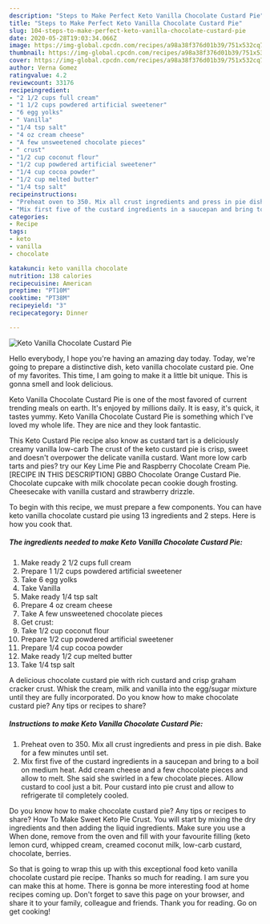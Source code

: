 ```yaml
---
description: "Steps to Make Perfect Keto Vanilla Chocolate Custard Pie"
title: "Steps to Make Perfect Keto Vanilla Chocolate Custard Pie"
slug: 104-steps-to-make-perfect-keto-vanilla-chocolate-custard-pie
date: 2020-05-28T19:03:34.066Z
image: https://img-global.cpcdn.com/recipes/a98a38f376d01b39/751x532cq70/keto-vanilla-chocolate-custard-pie-recipe-main-photo.jpg
thumbnail: https://img-global.cpcdn.com/recipes/a98a38f376d01b39/751x532cq70/keto-vanilla-chocolate-custard-pie-recipe-main-photo.jpg
cover: https://img-global.cpcdn.com/recipes/a98a38f376d01b39/751x532cq70/keto-vanilla-chocolate-custard-pie-recipe-main-photo.jpg
author: Verna Gomez
ratingvalue: 4.2
reviewcount: 33176
recipeingredient:
- "2 1/2 cups full cream"
- "1 1/2 cups powdered artificial sweetener"
- "6 egg yolks"
- " Vanilla"
- "1/4 tsp salt"
- "4 oz cream cheese"
- "A few unsweetened chocolate pieces"
- " crust"
- "1/2 cup coconut flour"
- "1/2 cup powdered artificial sweetener"
- "1/4 cup cocoa powder"
- "1/2 cup melted butter"
- "1/4 tsp salt"
recipeinstructions:
- "Preheat oven to 350. Mix all crust ingredients and press in pie dish. Bake for a few minutes until set."
- "Mix first five of the custard ingredients in a saucepan and bring to a boil on medium heat. Add cream cheese and a few chocolate pieces and allow to melt. She said she swirled in a few chocolate pieces. Allow custard to cool just a bit. Pour custard into pie crust and allow to refrigerate til completely cooled."
categories:
- Recipe
tags:
- keto
- vanilla
- chocolate

katakunci: keto vanilla chocolate 
nutrition: 138 calories
recipecuisine: American
preptime: "PT10M"
cooktime: "PT38M"
recipeyield: "3"
recipecategory: Dinner

---
```



![Keto Vanilla Chocolate Custard Pie](https://img-global.cpcdn.com/recipes/a98a38f376d01b39/751x532cq70/keto-vanilla-chocolate-custard-pie-recipe-main-photo.jpg)

Hello everybody, I hope you're having an amazing day today. Today, we're going to prepare a distinctive dish, keto vanilla chocolate custard pie. One of my favorites. This time, I am going to make it a little bit unique. This is gonna smell and look delicious.

Keto Vanilla Chocolate Custard Pie is one of the most favored of current trending meals on earth. It's enjoyed by millions daily. It is easy, it's quick, it tastes yummy. Keto Vanilla Chocolate Custard Pie is something which I've loved my whole life. They are nice and they look fantastic.

This Keto Custard Pie recipe also know as custard tart is a deliciously creamy vanilla low-carb The crust of the keto custard pie is crisp, sweet and doesn&#39;t overpower the delicate vanilla custard. Want more low carb tarts and pies? try our Key Lime Pie and Raspberry Chocolate Cream Pie. [RECIPE IN THIS DESCRIPTION] GBBO Chocolate Orange Custard Pie. Chocolate cupcake with milk chocolate pecan cookie dough frosting. Cheesecake with vanilla custard and strawberry drizzle.


To begin with this recipe, we must prepare a few components. You can have keto vanilla chocolate custard pie using 13 ingredients and 2 steps. Here is how you cook that.

<!--inarticleads1-->

##### The ingredients needed to make Keto Vanilla Chocolate Custard Pie:

1. Make ready 2 1/2 cups full cream
1. Prepare 1 1/2 cups powdered artificial sweetener
1. Take 6 egg yolks
1. Take  Vanilla
1. Make ready 1/4 tsp salt
1. Prepare 4 oz cream cheese
1. Take A few unsweetened chocolate pieces
1. Get  crust:
1. Take 1/2 cup coconut flour
1. Prepare 1/2 cup powdered artificial sweetener
1. Prepare 1/4 cup cocoa powder
1. Make ready 1/2 cup melted butter
1. Take 1/4 tsp salt


A delicious chocolate custard pie with rich custard and crisp graham cracker crust. Whisk the cream, milk and vanilla into the egg/sugar mixture until they are fully incorporated. Do you know how to make chocolate custard pie? Any tips or recipes to share? 

<!--inarticleads2-->

##### Instructions to make Keto Vanilla Chocolate Custard Pie:

1. Preheat oven to 350. Mix all crust ingredients and press in pie dish. Bake for a few minutes until set.
1. Mix first five of the custard ingredients in a saucepan and bring to a boil on medium heat. Add cream cheese and a few chocolate pieces and allow to melt. She said she swirled in a few chocolate pieces. Allow custard to cool just a bit. Pour custard into pie crust and allow to refrigerate til completely cooled.


Do you know how to make chocolate custard pie? Any tips or recipes to share? How To Make Sweet Keto Pie Crust. You will start by mixing the dry ingredients and then adding the liquid ingredients. Make sure you use a When done, remove from the oven and fill with your favourite filling (keto lemon curd, whipped cream, creamed coconut milk, low-carb custard, chocolate, berries. 

So that is going to wrap this up with this exceptional food keto vanilla chocolate custard pie recipe. Thanks so much for reading. I am sure you can make this at home. There is gonna be more interesting food at home recipes coming up. Don't forget to save this page on your browser, and share it to your family, colleague and friends. Thank you for reading. Go on get cooking!
